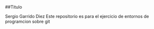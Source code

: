 ##Titulo

Sergio Garrido Diez
Este repositorio es para el ejercicio de entornos de programcion sobre git
